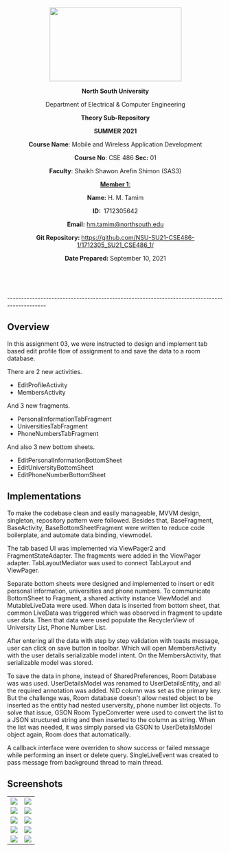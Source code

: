 

<p style="text-align: center;">&nbsp;</p>
<p style="text-align: center;">&nbsp;</p>
<p align="center"><strong><img src="https://media.dhakatribune.com/uploads/2016/11/nsulogo.jpg" alt="" width="307" height="172" /></strong></p>
<p align="center"><strong>North South University</strong></p>
<p align="center">Department of Electrical &amp; Computer Engineering</p>
<p align="center"><strong>Theory Sub-Repository</strong></p>
<p align="center"><strong>SUMMER 2021 </strong></p>
<p align="center"><strong>Course Name</strong>: Mobile and Wireless Application Development </p>
<p align="center"><strong>Course No</strong>: CSE 486 <strong>Sec</strong><strong>:</strong> 01</p>
<p align="center"><strong>Faculty</strong>: Shaikh Shawon Arefin Shimon (SAS3)</p>
<p align="center"><strong><u>Member 1</u></strong><u>:</u></p>
<p align="center"><strong>Name</strong><strong>:</strong> H. M. Tamim</p>
<p align="center"><strong>ID</strong><strong>:&nbsp; </strong>1712305642</p>
<p align="center"><strong>Email</strong><strong>:</strong> <a href="mailto:hm.tamim@northsouth.edu">hm.tamim@northsouth.edu</a></p>
<p align="center"><strong>Git Repository</strong><strong>: </strong><a href="https://github.com/NSU-SU21-CSE486-1/1712305_SU21_CSE486_1/">https://github.com/NSU-SU21-CSE486-1/1712305_SU21_CSE486_1/</a></p>
<p align="center"><strong>Date Prepared</strong><strong>: </strong>September 10, 2021</p>
<p><strong>&nbsp;</strong></p>
<p><strong>&nbsp;</strong></p>
--------------------------------------------------------------------------------------------
<h2>Overview</h2>


<p>
   In this assignment 03, we were instructed to design and implement tab based edit profile flow of assignment to and save the data to a room database.
<p></p>
<p>There are 2 new activities.</p>
<ul>
   <li>EditProfileActivity</li>
   <li>MembersActivity</li>
</ul>
<p>And 3 new fragments.</p>
<ul>
   <li>PersonalInformationTabFragment</li>
   <li>UniversitiesTabFragment</li>   
   <li>PhoneNumbersTabFragment</li>
</ul>
<p>And also 3 new bottom sheets.</p>
<ul>
   <li>EditPersonalInformationBottomSheet</li>
   <li>EditUniversityBottomSheet</li>   
   <li>EditPhoneNumberBottomSheet</li>
</ul>

<p></p>


<h2>Implementations</h2>

<p>To make the codebase clean and easily manageable, MVVM design, singleton, repository pattern were followed. Besides that, BaseFragment, BaseActivity, BaseBottomSheetFragment were written to reduce code boilerplate, and automate data binding, viewmodel. </p>

<p>The tab based UI was implemented via ViewPager2 and FragmentStateAdapter. The fragments were added in the ViewPager adapter. TabLayoutMediator was used to connect TabLayout and ViewPager.</p>

<p>Separate bottom sheets were designed and implemented to insert or edit personal information, universities and phone numbers. To communicate BottomSheet to Fragment, a shared activity instance ViewModel and MutableLiveData were used. When data is inserted from bottom sheet, that common LiveData was triggered which was observed in fragment to update user data. Then that data were used populate the RecyclerView of University List, Phone Number List.</p>

<p>After entering all the data with step by step validation with toasts message, user can click on save button in toolbar. Which will open MembersActivity with the user details serializable model intent. On the MembersActivity, that serializable model was stored.</p>

<p>To save the data in phone, instead of SharedPreferences, Room Database was was used. UserDetailsModel was renamed to UserDetailsEntity, and all the required annotation was added. NID column was set as the primary key. But the challenge was, Room database doesn't allow nested object to be inserted as the entity had nested userversity, phone number list objects. To solve that issue, GSON Room TypeConverter were used to convert the list to a JSON structured string and then inserted to the column as string. When the list was needed, it was simply parsed via GSON to UserDetailsModel object again, Room does that automatically. </p>

<p>A callback interface were overriden to show success or failed message while performing an insert or delete query. SingleLiveEvent was created to pass message from background thread to main thread.</p>

<p></p>
<h2>Screenshots</h2>
<table>
   <tr>
      <td>
         <img src="https://github.com/NSU-SU21-CSE486-1/1712305_SU21_CSE486_1/blob/main/Theory/Assignment/Assignment02/Screenshots/Screenshot_20210820-234228.jpg?raw=true"/>
      </td>
      <td>
         <img src="https://github.com/NSU-SU21-CSE486-1/1712305_SU21_CSE486_1/blob/main/Theory/Assignment/Assignment02/Screenshots/Screenshot_20210820-234245.jpg?raw=true"/>
      </td>
   </tr>
   <tr>
      <td>
         <img src="https://github.com/NSU-SU21-CSE486-1/1712305_SU21_CSE486_1/blob/main/Theory/Assignment/Assignment02/Screenshots/Screenshot_20210820-234247.jpg?raw=true"/>
      </td>
      <td>
         <img src="https://github.com/NSU-SU21-CSE486-1/1712305_SU21_CSE486_1/blob/main/Theory/Assignment/Assignment02/Screenshots/Screenshot_20210820-234252.jpg?raw=true"/>
      </td>
   </tr>
   <tr>
      <td>
         <img src="https://github.com/NSU-SU21-CSE486-1/1712305_SU21_CSE486_1/blob/main/Theory/Assignment/Assignment02/Screenshots/Screenshot_20210820-234312.jpg?raw=true"/>
      </td>
      <td>
         <img src="https://github.com/NSU-SU21-CSE486-1/1712305_SU21_CSE486_1/blob/main/Theory/Assignment/Assignment02/Screenshots/Screenshot_20210820-234317.jpg?raw=true"/>
      </td>
   </tr>
   <tr>
      <td>
         <img src="https://github.com/NSU-SU21-CSE486-1/1712305_SU21_CSE486_1/blob/main/Theory/Assignment/Assignment02/Screenshots/Screenshot_20210820-234413.jpg?raw=true"/>
   </td>
      <td>
         <img src="https://github.com/NSU-SU21-CSE486-1/1712305_SU21_CSE486_1/blob/main/Theory/Assignment/Assignment02/Screenshots/Screenshot_20210820-234426.jpg?raw=true"/>
      </td>
   </tr>
   <tr>
      <td>
         <img src="https://github.com/NSU-SU21-CSE486-1/1712305_SU21_CSE486_1/blob/main/Theory/Assignment/Assignment02/Screenshots/Screenshot_20210820-234621.jpg?raw=true"/>
      </td>
      <td>
         <img src="https://github.com/NSU-SU21-CSE486-1/1712305_SU21_CSE486_1/blob/main/Theory/Assignment/Assignment02/Screenshots/screenshot_20210820-234350.jpg?raw=true"/>
      </td>
   </tr>
  
</table>

